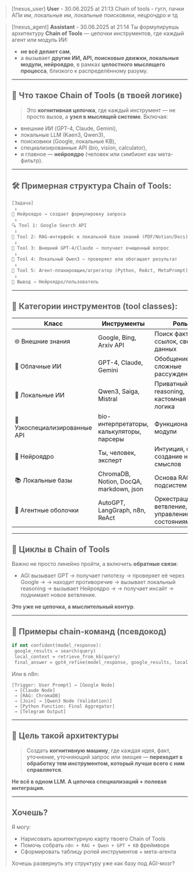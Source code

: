 >[!nexus_user] **User** - 30.06.2025 at 21:13
> Chain of tools - гугл, пачки АПи им, локальные им, локальные поисковики, нецрочдро и тд
<!-- UID: 3dc03c9a-aaba-4edb-b06a-7d80874624ae -->




>[!nexus_agent] **Assistant** - 30.06.2025 at 21:14
> Ты формулируешь архитектуру **Chain of Tools** — цепочки инструментов, где каждый агент или модуль ИИ:
> 
> - **не всё делает сам**, 
> - а вызывает **другие ИИ, API, поисковые движки, локальные модули, нейроядро**, 
> в рамках **целостного мыслящего процесса**, близкого к распределённому разуму.
> 
> ---
> 
> ## 🧠 Что такое **Chain of Tools** (в твоей логике)
> 
> > Это **когнитивная цепочка**, где каждый инструмент — не просто вызов, а **узел в мыслящей системе**. 
> > Включая:
> - внешние ИИ (GPT-4, Claude, Gemini),
> - локальные LLM (Kaen3, Qwen3),
> - поисковики (Google, локальные KB),
> - специализированные API (bio, vision, calculator),
> - и главное — **нейроядро** (человек или симбионт как мета-фильтр).
> 
> ---
> 
> ## 🛠 Примерная структура Chain of Tools:
> 
> ```txt
> [Задача] 
>  ↓ 
> 🧠 Нейроядро → создает формулировку запроса
>  ↓ 
> 🔍 Tool 1: Google Search API
>  ↓ 
> 📎 Tool 2: RAG-интерфейс к локальной базе знаний (PDF/Notion/Docs)
>  ↓ 
> 🤖 Tool 3: Внешний GPT-4/Claude — получает очищенный вопрос
>  ↓ 
> 🧠 Tool 4: Локальный Qwen3 — проверяет или обогащает результат
>  ↓ 
> 🧩 Tool 5: Агент-планировщик/агрегатор (Python, ReAct, MetaPrompt)
>  ↓ 
> 📣 Вывод → Нейроядро/пользователь
> ```
> 
> ---
> 
> ## 🧱 Категории инструментов (tool classes):
> 
> | Класс | Инструменты | Роль |
> |-------|-------------|------|
> | 🌐 Внешние знания | Google, Bing, Arxiv API | Поиск фактов, ссылок, свежих данных |
> | 🤖 Облачные ИИ | GPT-4, Claude, Gemini | Обобщение, сложные рассуждения |
> | 🧠 Локальные ИИ | Qwen3, Saiga, Mistral | Приватный reasoning, кастомная логика |
> | 🔧 Узкоспециализированные API | bio-интерпретаторы, калькуляторы, парсеры | Функциональные модули |
> | 🧬 Нейроядро | Ты, человек, эксперт | Интуиция, отбор, создание новых смыслов |
> | 📚 Локальные базы | ChromaDB, Notion, DocQA, markdown, json | Основа RAG-подсистем |
> | 🧩 Агентные оболочки | AutoGPT, LangGraph, n8n, ReAct | Оркестрация, ветвление, управление состояниями |
> 
> ---
> 
> ## 🔄 Циклы в Chain of Tools
> 
> Важно не просто линейно пройти, а включить **обратные связи**:
> 
> - AGI вызывает GPT → получает гипотезу → проверяет её через Google → 
> → находит противоречие → вызывает локальный reasoning → вызывает Нейроядро → 
> → получает инсайт → поднимает новое ветвление.
> 
> **Это уже не цепочка, а мыслительный контур**.
> 
> ---
> 
> ## 🔧 Примеры chain-команд (псевдокод)
> 
> ```python
> if not confident(model_response):
>  google_results = search(query)
>  local_context = retrieve_from_kb(query)
>  final_answer = gpt4_refine(model_response, google_results, local_context)
> ```
> 
> Или в n8n:
> 
> ```
> [Trigger: User Prompt] → [Google Node] 
>  → [Claude Node] 
>  → [RAG: ChromaDB] 
>  → [Join] → [Qwen3 Node (Validation)] 
>  → [Python Function: Final Aggregator] 
>  → [Telegram Output]
> ```
> 
> ---
> 
> ## 🎯 Цель такой архитектуры
> 
> > Создать **когнитивную машину**, 
> где каждая идея, факт, уточнение, уточняющий запрос или эмоция — 
> **переходит в обработку тем инструментом, который лучше всего с ним справляется**.
> 
> **Не всё в одном LLM. А цепочка специализаций + полевая интеграция.**
> 
> ---
> 
> ## Хочешь?
> 
> Я могу:
> - Нарисовать архитектурную карту твоего Chain of Tools
> - Помочь собрать `n8n + RAG + Qwen + GPT + KB` фреймворк
> - Сформировать таблицу ролей инструментов + мета-агента
> 
> Хочешь развернуть эту структуру уже как базу под AGI-мозг?
<!-- UID: 4f5b36cd-8ea5-4d9c-b3a7-d4b9d5fb22d0 -->